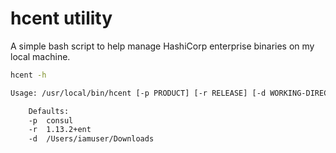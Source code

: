 # hcent utility
A simple bash script to help manage HashiCorp enterprise binaries on my local machine.

```sh
hcent -h

Usage: /usr/local/bin/hcent [-p PRODUCT] [-r RELEASE] [-d WORKING-DIRECTORY]

    Defaults:
    -p  consul
    -r  1.13.2+ent
    -d  /Users/iamuser/Downloads
```
